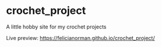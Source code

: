 # crochet_project
A little hobby site for my crochet projects

Live preview: https://felicianorman.github.io/crochet_project/
